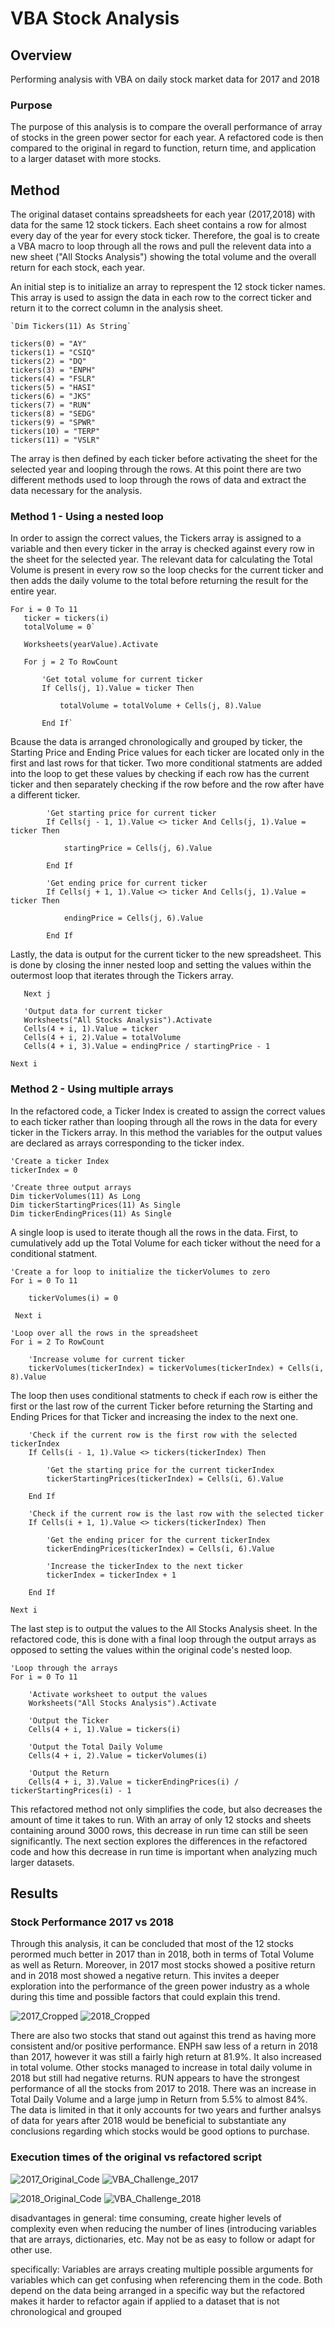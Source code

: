 # VBA Stock Analysis

## Overview
Performing analysis with VBA on daily stock market data for 2017 and 2018

### Purpose
The purpose of this analysis is to compare the overall performance of array of stocks in the green power sector for each year. A refactored code is then compared to the original in regard to function, return time, and application to a larger dataset with more stocks.


## Method
The original dataset contains spreadsheets for each year (2017,2018) with data for the same 12 stock tickers. Each sheet contains a row for almost every day of the year for every stock ticker. Therefore, the goal is to create a VBA macro to loop through all the rows and pull the relevent data into a new sheet ("All Stocks Analysis") showing the total volume and the overall return for each stock, each year.

An initial step is to initialize an array to represpent the 12 stock ticker names. This array is used to assign the data in each row to the correct ticker and return it to the correct column in the analysis sheet. 

    `Dim Tickers(11) As String`

    tickers(0) = "AY"
    tickers(1) = "CSIQ"
    tickers(2) = "DQ"
    tickers(3) = "ENPH"
    tickers(4) = "FSLR"
    tickers(5) = "HASI"
    tickers(6) = "JKS"
    tickers(7) = "RUN"
    tickers(8) = "SEDG"
    tickers(9) = "SPWR"
    tickers(10) = "TERP"
    tickers(11) = "VSLR"
    
The array is then defined by each ticker before activating the sheet for the selected year and looping through the rows. At this point there are two different methods used to loop through the rows of data and extract the data necessary for the analysis. 

### Method 1 - Using a nested loop 
In order to assign the correct values, the Tickers array is assigned to a variable and then every ticker in the array is checked against every row in the sheet for the selected year. The relevant data for calculating the Total Volume is present in every row so the loop checks for the current ticker and then adds the daily volume to the total before returning the result for the entire year. 

    For i = 0 To 11
       ticker = tickers(i)
       totalVolume = 0`
       
       Worksheets(yearValue).Activate
       
       For j = 2 To RowCount
       
           'Get total volume for current ticker
           If Cells(j, 1).Value = ticker Then

               totalVolume = totalVolume + Cells(j, 8).Value

           End If`
           
Bcause the data is arranged chronologically and grouped by ticker, the Starting Price and Ending Price values for each ticker are located only in the first and last rows for that ticker. Two more conditional statments are added into the loop to get these values by checking if each row has the current ticker and then separately checking if the row before and the row after have a different ticker.

            'Get starting price for current ticker
            If Cells(j - 1, 1).Value <> ticker And Cells(j, 1).Value = ticker Then

                startingPrice = Cells(j, 6).Value

            End If
           
            'Get ending price for current ticker
            If Cells(j + 1, 1).Value <> ticker And Cells(j, 1).Value = ticker Then

                endingPrice = Cells(j, 6).Value

            End If
       
Lastly, the data is output for the current ticker to the new spreadsheet. This is done by closing the inner nested loop and setting the values within the outermost loop that iterates through the Tickers array. 

       Next j
       
       'Output data for current ticker
       Worksheets("All Stocks Analysis").Activate
       Cells(4 + i, 1).Value = ticker
       Cells(4 + i, 2).Value = totalVolume
       Cells(4 + i, 3).Value = endingPrice / startingPrice - 1

    Next i


### Method 2 - Using multiple arrays

In the refactored code, a Ticker Index is created to assign the correct values to each ticker rather than looping through all the rows in the data for every ticker in the Tickers array. In this method the variables for the output values are declared as arrays corresponding to the ticker index.

    'Create a ticker Index
    tickerIndex = 0
        
    'Create three output arrays
    Dim tickerVolumes(11) As Long
    Dim tickerStartingPrices(11) As Single
    Dim tickerEndingPrices(11) As Single
    
A single loop is used to iterate though all the rows in the data. First, to cumulatively add up the Total Volume for each ticker without the need for a conditional statment.

    'Create a for loop to initialize the tickerVolumes to zero
    For i = 0 To 11
    
        tickerVolumes(i) = 0
        
     Next i  
     
    'Loop over all the rows in the spreadsheet
    For i = 2 To RowCount
    
        'Increase volume for current ticker
        tickerVolumes(tickerIndex) = tickerVolumes(tickerIndex) + Cells(i, 8).Value
        
The loop then uses conditional statments to check if each row is either the first or the last row of the current Ticker before returning the Starting and Ending Prices for that Ticker and increasing the index to the next one.

        'Check if the current row is the first row with the selected tickerIndex
        If Cells(i - 1, 1).Value <> tickers(tickerIndex) Then
    
            'Get the starting price for the current tickerIndex
            tickerStartingPrices(tickerIndex) = Cells(i, 6).Value
                
        End If
        
        'Check if the current row is the last row with the selected ticker
        If Cells(i + 1, 1).Value <> tickers(tickerIndex) Then
    
            'Get the ending pricer for the current tickerIndex
            tickerEndingPrices(tickerIndex) = Cells(i, 6).Value
    
            'Increase the tickerIndex to the next ticker
            tickerIndex = tickerIndex + 1

        End If
       
    Next i
    
The last step is to output the values to the All Stocks Analysis sheet. In the refactored code, this is done with a final loop through the output arrays as opposed to setting the values within the original code's nested loop. 

    'Loop through the arrays
    For i = 0 To 11
    
        'Activate worksheet to output the values
        Worksheets("All Stocks Analysis").Activate
        
        'Output the Ticker
        Cells(4 + i, 1).Value = tickers(i)
        
        'Output the Total Daily Volume
        Cells(4 + i, 2).Value = tickerVolumes(i)
        
        'Output the Return
        Cells(4 + i, 3).Value = tickerEndingPrices(i) / tickerStartingPrices(i) - 1
    
This refactored method not only simplifies the code, but also decreases the amount of time it takes to run. With an array of only 12 stocks and sheets containing around 3000 rows, this decrease in run time can still be seen significantly. The next section explores the differences in the refactored code and how this decrease in run time is important when analyzing much larger datasets. 

## Results

### Stock Performance 2017 vs 2018
Through this analysis, it can be concluded that most of the 12 stocks perormed much better in 2017 than in 2018, both in terms of Total Volume as well as Return. Moreover, in 2017 most stocks showed a positive return and in 2018 most showed a negative return. This invites a deeper exploration into the performance of the green power industry as a whole during this time and possible factors that could explain this trend. 

![2017_Cropped](https://user-images.githubusercontent.com/99051640/164998740-5756e0c8-bc80-4425-a903-302b79ee9cb5.png)
![2018_Cropped](https://user-images.githubusercontent.com/99051640/164998743-4a8fe64a-8e97-42ac-805c-3da3b4e75250.png)

   There are also two stocks that stand out against this trend as having more consistent and/or positive performance. ENPH saw less of a return in 2018 than 2017, however it was still a fairly high return at 81.9%. It also increased in total volume. Other stocks managed to increase in total daily volume in 2018 but still had negative returns. RUN appears to have the strongest performance of all the stocks from 2017 to 2018. There was an increase in Total Daily Volume and a large jump in Return from 5.5% to almost 84%. 
   The data is limited in that it only accounts for two years and further analsys of data for years after 2018 would be beneficial to substantiate any conclusions regarding which stocks would be good options to purchase. 

### Execution times of the original vs refactored script
![2017_Original_Code](https://user-images.githubusercontent.com/99051640/164998377-44efbd7f-3dee-4ba3-a3e9-f97fcf054d7f.png)
![VBA_Challenge_2017](https://user-images.githubusercontent.com/99051640/164998383-94aa5ae9-22f0-4e35-8627-90713eeb375a.png)

![2018_Original_Code](https://user-images.githubusercontent.com/99051640/164998379-dac9104f-7468-4da3-97d7-58e134c9d2ed.png)
![VBA_Challenge_2018](https://user-images.githubusercontent.com/99051640/164998384-445427f4-2298-4b85-a1a3-d6fbd9788a3a.png)


disadvantages in general: time consuming, create higher levels of complexity even when reducing the number of lines (introducing variables that are arrays, dictionaries, etc. May not be as easy to follow or adapt for other use. 

specifically: Variables are arrays creating multiple possible arguments for variables which can get confusing when referencing them in the code. Both depend on the data being arranged in a specific way but the refactored makes it harder to refactor again if applied to a dataset that is not chronological and grouped

